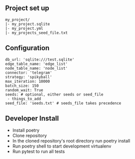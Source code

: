 ## Project set up

```
my_project/
|- my_project.sqlite
|- my_project.yml
|- my_projects_seed_file.txt
```

## Configuration

```
db_url: 'sqlite:///test.sqlite'
edge_table_name: 'edge_list'
node_table_name: 'node_list'
connector: 'telegram'
strategy: 'spikyball'
max_iteration: 10000
batch_size: 150
random_wait: True
seeds: # optional, either seeds or seed_file
 - things_to_add
seed_file: 'seeds.txt' # seeds_file takes precedence
```
## Developer Install

- Install poetry
- Clone repository
- In the cloned repository's root directory run poetry install
- Run poetry shell to start development virtualenv
- Run pytest to run all tests

